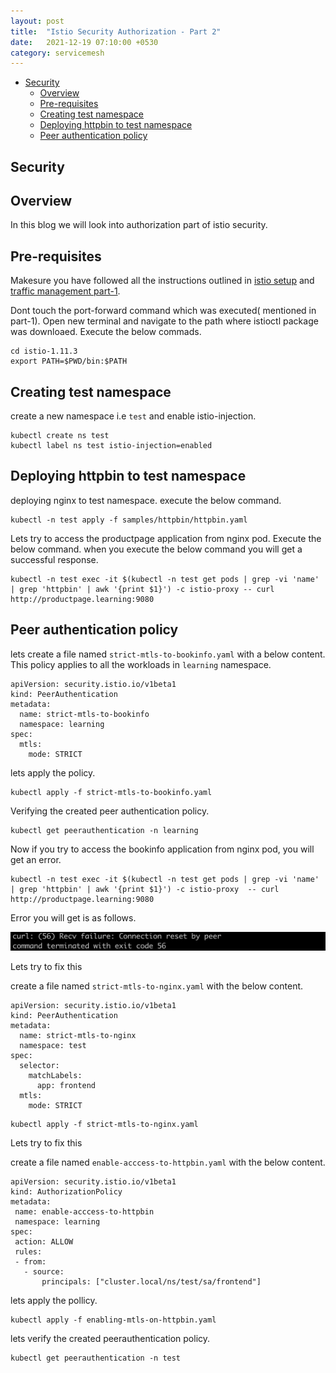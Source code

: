 ```yaml
---
layout: post
title:  "Istio Security Authorization - Part 2"
date:   2021-12-19 07:10:00 +0530
category: servicemesh
---
```


- [Security](#Security)
   - [Overview](#overview)
   - [Pre-requisites](#pre-requisites)
   - [Creating test namespace](#creating-test-namespace)
   - [Deploying httpbin to test namespace](#deploying-httpbin-to-test-namespace)
   - [Peer authentication policy](#peer-authentication-policy)


## Security

## Overview

In this blog we will look into authorization part of istio security.

## Pre-requisites

Makesure you have followed all the instructions outlined in [istio setup](https://devopsbypr.in/blog-servicemesh/servicemesh/2021/12/18/Installing-istio-servicemesh-using-istioctl.html) and [traffic management part-1](https://devopsbypr.in/blog-servicemesh/servicemesh/2021/12/18/Istio-traffic-management-part-1.html).

Dont touch the port-forward command which was executed( mentioned in part-1). Open new terminal and navigate to the path where istioctl package was downloaed. Execute the below commads.

```
cd istio-1.11.3
export PATH=$PWD/bin:$PATH
```

## Creating test namespace

create a new namespace i.e `test` and enable istio-injection.

```
kubectl create ns test
kubectl label ns test istio-injection=enabled
```

## Deploying httpbin to test namespace

deploying nginx to test namespace. execute the below command.

```
kubectl -n test apply -f samples/httpbin/httpbin.yaml
```

Lets try to access the productpage application from nginx pod. Execute the below command. when you execute the below command you will get a successful response.

```
kubectl -n test exec -it $(kubectl -n test get pods | grep -vi 'name' | grep 'httpbin' | awk '{print $1}') -c istio-proxy -- curl http://productpage.learning:9080
```

## Peer authentication policy

lets create a file named  `strict-mtls-to-bookinfo.yaml` with a below content. This policy applies to all the workloads in `learning` namespace.

```
apiVersion: security.istio.io/v1beta1
kind: PeerAuthentication
metadata:
  name: strict-mtls-to-bookinfo
  namespace: learning
spec:
  mtls:
    mode: STRICT
```

lets apply the policy.

```
kubectl apply -f strict-mtls-to-bookinfo.yaml
```

Verifying the created peer authentication policy.

```
kubectl get peerauthentication -n learning
```

Now if you try to access the bookinfo application from nginx pod, you will get an error.

```
kubectl -n test exec -it $(kubectl -n test get pods | grep -vi 'name' | grep 'httpbin' | awk '{print $1}') -c istio-proxy  -- curl http://productpage.learning:9080
```

Error you will get is as follows.

![alt text](/assets/images/istio-security-authetication-mtls-error.png)

Lets try to fix this

create a file named `strict-mtls-to-nginx.yaml` with the below content.

```
apiVersion: security.istio.io/v1beta1
kind: PeerAuthentication
metadata:
  name: strict-mtls-to-nginx
  namespace: test
spec:
  selector:
    matchLabels:
      app: frontend
  mtls:
    mode: STRICT
```

```
kubectl apply -f strict-mtls-to-nginx.yaml
```

Lets try to fix this

create a file named `enable-acccess-to-httpbin.yaml` with the below content.

```
apiVersion: security.istio.io/v1beta1
kind: AuthorizationPolicy
metadata:
 name: enable-acccess-to-httpbin
 namespace: learning
spec:
 action: ALLOW
 rules:
 - from:
   - source:
       principals: ["cluster.local/ns/test/sa/frontend"]
```

lets apply the pollicy.

```
kubectl apply -f enabling-mtls-on-httpbin.yaml
```

lets verify the created peerauthentication policy.

```
kubectl get peerauthentication -n test
```



